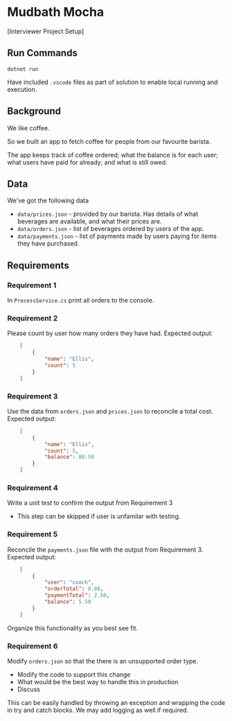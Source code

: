 # Mudbath Mocha

[Interviewer Project Setup]

## Run Commands

`dotnet run`

Have included `.vscode` files as part of solution to enable local running and execution.

## Background

We like coffee.

So we built an app to fetch coffee for people from our favourite barista.

The app keeps track of coffee ordered; what the balance is for each user; what users have paid for already; and what is still owed.

## Data

We've got the following data

- `data/prices.json` - provided by our barista. Has details of what beverages are available, and what their prices are.
- `data/orders.json` - list of beverages ordered by users of the app.
- `data/payments.json` - list of payments made by users paying for items they have purchased.

## Requirements

### Requirement 1

In `ProcessService.cs` print all orders to the console.

### Requirement 2

Please count by user how many orders they have had.  Expected output:
```JSON
    [
        {
            "name": "Ellis",
            "count": 5
        }
    ]
```

### Requirement 3

Use the data from `orders.json` and `prices.json` to reconcile a total cost.  Expected output:

```JSON
    [
        {
            "name": "Ellis",
            "count": 5,
            "balance": 80.50
        }
    ]
```

### Requirement 4

Write a unit test to confirm the output from Requirement 3
- This step can be skipped if user is unfamilar with testing.

### Requirement 5

Reconcile the `payments.json` file with the output from Requirement 3.  Expected output:
```JSON
    [
        {
            "user": "coach",
            "orderTotal": 8.00,
            "paymentTotal": 2.50,
            "balance": 5.50
        }
    ]
```

Organize this functionality as you best see fit.

### Requirement 6

Modify `orders.json` so that the there is an unsupported order type.
- Modify the code to support this change
- What would be the best way to handle this in production
- Discuss

This can be easily handled by throwing an exception and wrapping the code in try and catch blocks. We may add logging as well if required. 
